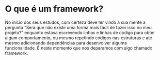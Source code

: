 # O que é um framework?

No início dos seus estudos, com certeza deve ter vindo à sua mente a pergunta “Será que não existe uma forma mais fácil de fazer isso no meu projeto?” enquanto estava escrevendo linhas e linhas de código para obter algum comportamento, ou mesmo repetindo códigos nas estruturas e até mesmo adicionando dependências para desenvolver alguma funcionalidade. É neste momento que nos deparamos com algo chamado framework.

